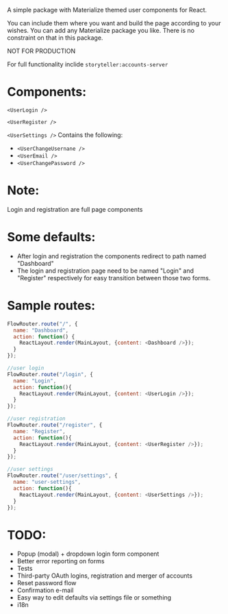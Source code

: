 A simple package with Materialize themed user components for React.

You can include them where you want and build the page according to your wishes. You can add any Materialize package you like. There is no constraint on that in this package.

NOT FOR PRODUCTION

For full functionality inclide `storyteller:accounts-server`

Components:
=====

`<UserLogin />`

`<UserRegister />`

`<UserSettings />`
Contains the following:
* `<UserChangeUsernane />`
* `<UserEmail />`
* `<UserChangePassword />`

Note:
=====
Login and registration are full page components

Some defaults:
=====
* After login and registration the components redirect to path named "Dashboard"
* The login and registration page need to be named "Login" and "Register" respectively for easy transition between those two forms.

Sample routes:
=====
```javascript
FlowRouter.route("/", {
  name: "Dashboard",
  action: function() {
    ReactLayout.render(MainLayout, {content: <Dashboard />});
  }
});

//user login
FlowRouter.route("/login", {
  name: "Login",
  action: function(){
    ReactLayout.render(MainLayout, {content: <UserLogin />});
  }
});

//user registration
FlowRouter.route("/register", {
  name: "Register",
  action: function(){
    ReactLayout.render(MainLayout, {content: <UserRegister />});
  }
});

//user settings
FlowRouter.route("/user/settings", {
  name: "user-settings",
  action: function(){
    ReactLayout.render(MainLayout, {content: <UserSettings />});
  }
});
```

TODO:
=====
* Popup (modal) + dropdown login form component
* Better error reporting on forms
* Tests
* Third-party OAuth logins, registration and merger of accounts
* Reset password flow
* Confirmation e-mail
* Easy way to edit defaults via settings file or something
* i18n
